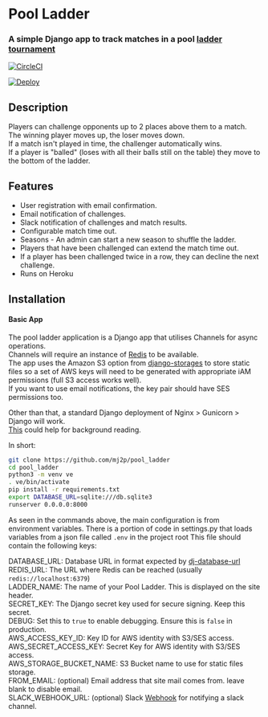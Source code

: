# Pool Ladder
### A simple Django app to track matches in a pool [ladder tournament](https://en.wikipedia.org/wiki/Ladder_tournament)

[![CircleCI](https://circleci.com/gh/mj2p/pool_ladder/tree/master.svg?style=svg)](https://circleci.com/gh/mj2p/pool_ladder/tree/master)  

[![Deploy](https://www.herokucdn.com/deploy/button.svg)](https://heroku.com/deploy?template=https://github.com/mj2p/pool_ladder/tree/master)


## Description
Players can challenge opponents up to 2 places above them to a match.  
The winning player moves up, the loser moves down.  
If a match isn't played in time, the challenger automatically wins.  
If a player is "balled" (loses with all their balls still on the table) they move to the bottom of the ladder.

## Features
* User registration with email confirmation.
* Email notification of challenges.
* Slack notification of challenges and match results.
* Configurable match time out.
* Seasons - An admin can start a new season to shuffle the ladder.
* Players that have been challenged can extend the match time out.
* If a player has been challenged twice in a row, they can decline the next challenge.
* Runs on Heroku

## Installation
#### Basic App
The pool ladder application is a Django app that utilises Channels for async operations.  
Channels will require an instance of [Redis](https://redis.io/) to be available.  
The app uses the Amazon S3 option from [django-storages](https://django-storages.readthedocs.io/en/latest/backends/amazon-S3.html) to store static files so a set of AWS keys will need to be generated with appropriate iAM permissions (full S3 access works well).  
If you want to use email notifications, the key pair should have SES permissions too.  
  
Other than that, a standard Django deployment of Nginx > Gunicorn > Django will work.  
[This](https://www.digitalocean.com/community/tutorials/how-to-set-up-django-with-postgres-nginx-and-gunicorn-on-ubuntu-16-04) could help for background reading.  
  
  In short:
```bash
git clone https://github.com/mj2p/pool_ladder
cd pool_ladder
python3 -m venv ve
. ve/bin/activate
pip install -r requirements.txt
export DATABASE_URL=sqlite:///db.sqlite3
runserver 0.0.0.0:8000
```

As seen in the commands above, the main configuration is from environment variables. 
There is a portion of code in settings.py that loads variables from a json file called `.env` in the project root
This file should contain the following keys:

DATABASE_URL: Database URL in format expected by [dj-database-url](https://github.com/jacobian/dj-database-url#url-schema)    
REDIS_URL: The URL where Redis can be reached (usually `redis://localhost:6379`)  
LADDER_NAME: The name of your Pool Ladder. This is displayed on the site header.  
SECRET_KEY: The Django secret key used for secure signing. Keep this secret.  
DEBUG: Set this to `true` to enable debugging. Ensure this is `false` in production.   
AWS_ACCESS_KEY_ID: Key ID for AWS identity with S3/SES access.  
AWS_SECRET_ACCESS_KEY: Secret Key for AWS identity with S3/SES access.  
AWS_STORAGE_BUCKET_NAME: S3 Bucket name to use for static files storage.  
FROM_EMAIL: (optional) Email address that site mail comes from. leave blank to disable email.  
SLACK_WEBHOOK_URL: (optional) Slack [Webhook](https://api.slack.com/incoming-webhooks) for notifying a slack channel.  






 
